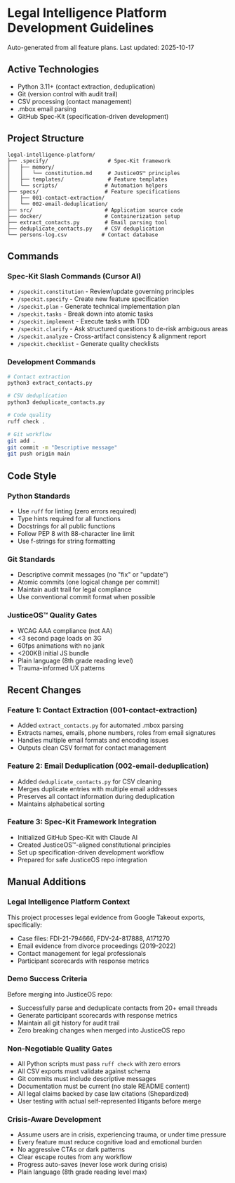 # Legal Intelligence Platform Development Guidelines

Auto-generated from all feature plans. Last updated: 2025-10-17

## Active Technologies
- Python 3.11+ (contact extraction, deduplication)
- Git (version control with audit trail)
- CSV processing (contact management)
- .mbox email parsing
- GitHub Spec-Kit (specification-driven development)

## Project Structure
```
legal-intelligence-platform/
├── .specify/                   # Spec-Kit framework
│   ├── memory/
│   │   └── constitution.md     # JusticeOS™ principles
│   ├── templates/              # Feature templates
│   └── scripts/               # Automation helpers
├── specs/                     # Feature specifications
│   ├── 001-contact-extraction/
│   └── 002-email-deduplication/
├── src/                       # Application source code
├── docker/                    # Containerization setup
├── extract_contacts.py        # Email parsing tool
├── deduplicate_contacts.py    # CSV deduplication
└── persons-log.csv           # Contact database
```

## Commands

### Spec-Kit Slash Commands (Cursor AI)
- `/speckit.constitution` - Review/update governing principles
- `/speckit.specify` - Create new feature specification
- `/speckit.plan` - Generate technical implementation plan
- `/speckit.tasks` - Break down into atomic tasks
- `/speckit.implement` - Execute tasks with TDD
- `/speckit.clarify` - Ask structured questions to de-risk ambiguous areas
- `/speckit.analyze` - Cross-artifact consistency & alignment report
- `/speckit.checklist` - Generate quality checklists

### Development Commands
```bash
# Contact extraction
python3 extract_contacts.py

# CSV deduplication
python3 deduplicate_contacts.py

# Code quality
ruff check .

# Git workflow
git add .
git commit -m "Descriptive message"
git push origin main
```

## Code Style

### Python Standards
- Use `ruff` for linting (zero errors required)
- Type hints required for all functions
- Docstrings for all public functions
- Follow PEP 8 with 88-character line limit
- Use f-strings for string formatting

### Git Standards
- Descriptive commit messages (no "fix" or "update")
- Atomic commits (one logical change per commit)
- Maintain audit trail for legal compliance
- Use conventional commit format when possible

### JusticeOS™ Quality Gates
- WCAG AAA compliance (not AA)
- <3 second page loads on 3G
- 60fps animations with no jank
- <200KB initial JS bundle
- Plain language (8th grade reading level)
- Trauma-informed UX patterns

## Recent Changes

### Feature 1: Contact Extraction (001-contact-extraction)
- Added `extract_contacts.py` for automated .mbox parsing
- Extracts names, emails, phone numbers, roles from email signatures
- Handles multiple email formats and encoding issues
- Outputs clean CSV format for contact management

### Feature 2: Email Deduplication (002-email-deduplication)
- Added `deduplicate_contacts.py` for CSV cleaning
- Merges duplicate entries with multiple email addresses
- Preserves all contact information during deduplication
- Maintains alphabetical sorting

### Feature 3: Spec-Kit Framework Integration
- Initialized GitHub Spec-Kit with Claude AI
- Created JusticeOS™-aligned constitutional principles
- Set up specification-driven development workflow
- Prepared for safe JusticeOS repo integration

## Manual Additions

### Legal Intelligence Platform Context
This project processes legal evidence from Google Takeout exports, specifically:
- Case files: FDI-21-794666, FDV-24-817888, A171270
- Email evidence from divorce proceedings (2019-2022)
- Contact management for legal professionals
- Participant scorecards with response metrics

### Demo Success Criteria
Before merging into JusticeOS repo:
- Successfully parse and deduplicate contacts from 20+ email threads
- Generate participant scorecards with response metrics
- Maintain all git history for audit trail
- Zero breaking changes when merged into JusticeOS repo

### Non-Negotiable Quality Gates
- All Python scripts must pass `ruff check` with zero errors
- All CSV exports must validate against schema
- Git commits must include descriptive messages
- Documentation must be current (no stale README content)
- All legal claims backed by case law citations (Shepardized)
- User testing with actual self-represented litigants before merge

### Crisis-Aware Development
- Assume users are in crisis, experiencing trauma, or under time pressure
- Every feature must reduce cognitive load and emotional burden
- No aggressive CTAs or dark patterns
- Clear escape routes from any workflow
- Progress auto-saves (never lose work during crisis)
- Plain language (8th grade reading level max)
